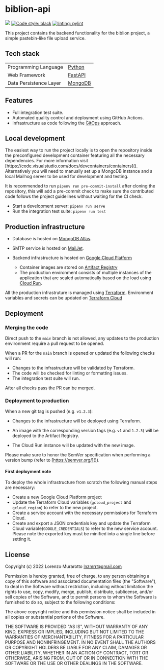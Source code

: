 # biblion-api

[![](https://github.com/murar8/biblion-api/actions/workflows/deploy.yml/badge.svg)](https://github.com/murar8/biblion-api/actions/workflows/deploy.yml)
[![Code style: black](https://img.shields.io/badge/code%20style-black-000000.svg)](https://github.com/psf/black)
[![linting: pylint](https://img.shields.io/badge/linting-pylint-yellowgreen)](https://github.com/PyCQA/pylint)

This project contains the backend functionality for the biblion project, a simple pastebin-like file upload service.

## Tech stack

|                        |                                          |
| ---------------------- | ---------------------------------------- |
| Programming Language   | [Python](https://www.python.org/)        |
| Web Framework          | [FastAPI](https://fastapi.tiangolo.com/) |
| Data Persistence Layer | [MongoDB](https://www.mongodb.com/)      |

## Features

- Full integration test suite.
- Automated quality control and deployment using GitHub Actions.
- Infrastructure as code following the [GitOps](https://www.gitops.tech/) approach.

## Local development

The easiest way to run the project locally is to open the repository inside the preconfigured development container featuring all the necessary dependencies. For more information visit [https://code.visualstudio.com/docs/devcontainers/containers](). Alternatively you will need to manually set up a MongoDB instance and a local Mailhog server to be used for development and testing.

It is recommended to run `pipenv run pre-commit-install` after cloning the repository, this will add a pre-commit check to make sure the contributed code follows the project guidelines without waiting for the CI check.

- Start a development server: `pipenv run serve`
- Run the integration test suite: `pipenv run test`

## Production infrastructure

- Database is hosted on [MongoDB Atlas](https://www.mongodb.com/atlas/database).

- SMTP service is hosted on [MailJet](https://www.mailjet.com).

- Backend infrastructure is hosted on [Google Cloud Platform](https://cloud.google.com)
  - Container images are stored on [Artifact Registry](https://cloud.google.com/artifact-registry)
  - The production environment consists of multiple instances of the application that are scaled automatically based on the load using [Cloud Run](https://cloud.google.com/run).

All the production infrastruture is managed using [Terraform](https://www.terraform.io/). Environment variables and secrets can be updated on [Terraform Cloud](https://cloud.hashicorp.com/products/terraform)

## Deployment

### Merging the code

Direct push to the `main` branch is not allowed, any updates to the production environment require a pull request to be opened.

When a PR for the `main` branch is opened or updated the following checks will run:

- Changes to the infrastructure will be validated by Terraform.
- The code will be checked for linting or formatting issues.
- The integration test suite will run.

After all checks pass the PR can be merged.

### Deployment to production

When a new git tag is pushed (e.g. `v1.2.3`):

- Changes to the infrastructure will be deployed using Terraform.

- An image with the corresponding version tags (e.g. `v1` and `1.2.3`) will be deployed to the Artifact Registry.

- The Cloud Run instance will be updated with the new image.

Please make sure to honor the SemVer specification when performing a version bump (refer to [https://semver.org/]()).

#### First deployment note

To deploy the whole infrastructure from scratch the following manual steps are necessary:

- Create a new Google Cloud Platform project
- Update the Terraform Cloud variables (`gcloud_project` and `gcloud_region`) to refer to the new project.
- Create a service account with the necessary permissions for Terraform Cloud.
- Create and export a JSON credentials key and update the Terraform Cloud variable(`GOOGLE_CREDENTIALS`) to refer to the new service account. Please note the exported key must be minified into a single line before setting it.

## License

Copyright (c) 2022 Lorenzo Murarotto <lnzmrr@gmail.com>

Permission is hereby granted, free of charge, to any person
obtaining a copy of this software and associated documentation
files (the "Software"), to deal in the Software without
restriction, including without limitation the rights to use,
copy, modify, merge, publish, distribute, sublicense, and/or sell
copies of the Software, and to permit persons to whom the
Software is furnished to do so, subject to the following
conditions:

The above copyright notice and this permission notice shall be
included in all copies or substantial portions of the Software.

THE SOFTWARE IS PROVIDED "AS IS", WITHOUT WARRANTY OF ANY KIND,
EXPRESS OR IMPLIED, INCLUDING BUT NOT LIMITED TO THE WARRANTIES
OF MERCHANTABILITY, FITNESS FOR A PARTICULAR PURPOSE AND
NONINFRINGEMENT. IN NO EVENT SHALL THE AUTHORS OR COPYRIGHT
HOLDERS BE LIABLE FOR ANY CLAIM, DAMAGES OR OTHER LIABILITY,
WHETHER IN AN ACTION OF CONTRACT, TORT OR OTHERWISE, ARISING
FROM, OUT OF OR IN CONNECTION WITH THE SOFTWARE OR THE USE OR
OTHER DEALINGS IN THE SOFTWARE.
